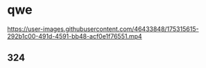 # qwe
https://user-images.githubusercontent.com/46433848/175315615-292b1c00-491d-4591-bb48-acf0e1f76551.mp4
## 324
